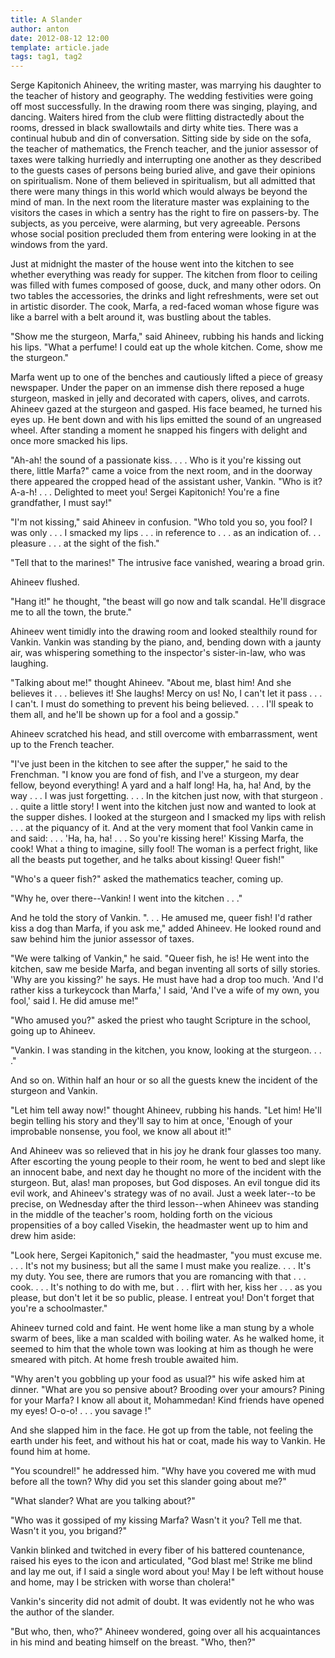 ```yaml
---
title: A Slander
author: anton
date: 2012-08-12 12:00
template: article.jade
tags: tag1, tag2
---
```


Serge Kapitonich Ahineev, the writing master, was marrying his daughter to the teacher of history and geography. The wedding festivities were going off most successfully. In the drawing room there was singing, playing, and dancing. Waiters hired from the club were flitting distractedly about the rooms, dressed in black swallowtails and dirty white ties. <span class="more"></span>There was a continual hubub and din of conversation. Sitting side by side on the sofa, the teacher of mathematics, the French teacher, and the junior assessor of taxes were talking hurriedly and interrupting one another as they described to the guests cases of persons being buried alive, and gave their opinions on spiritualism. None of them believed in spiritualism, but all admitted that there were many things in this world which would always be beyond the mind of man. In the next room the literature master was explaining to the visitors the cases in which a sentry has the right to fire on passers-by. The subjects, as you perceive, were alarming, but very agreeable. Persons whose social position precluded them from entering were looking in at the windows from the yard.

Just at midnight the master of the house went into the kitchen to see whether everything was ready for supper. The kitchen from floor to ceiling was filled with fumes composed of goose, duck, and many other odors. On two tables the accessories, the drinks and light refreshments, were set out in artistic disorder. The cook, Marfa, a red-faced woman whose figure was like a barrel with a belt around it, was bustling about the tables.

"Show me the sturgeon, Marfa," said Ahineev, rubbing his hands and licking his lips. "What a perfume! I could eat up the whole kitchen. Come, show me the sturgeon."

Marfa went up to one of the benches and cautiously lifted a piece of greasy newspaper. Under the paper on an immense dish there reposed a huge sturgeon, masked in jelly and decorated with capers, olives, and carrots. Ahineev gazed at the sturgeon and gasped. His face beamed, he turned his eyes up. He bent down and with his lips emitted the sound of an ungreased wheel. After standing a moment he snapped his fingers with delight and once more smacked his lips.

"Ah-ah! the sound of a passionate kiss. . . . Who is it you're kissing out there, little Marfa?" came a voice from the next room, and in the doorway there appeared the cropped head of the assistant usher, Vankin. "Who is it? A-a-h! . . . Delighted to meet you! Sergei Kapitonich! You're a fine grandfather, I must say!"

"I'm not kissing," said Ahineev in confusion. "Who told you so, you fool? I was only . . . I smacked my lips . . . in reference to . . . as an indication of. . . pleasure . . . at the sight of the fish."

"Tell that to the marines!" The intrusive face vanished, wearing a broad grin.

Ahineev flushed.

"Hang it!" he thought, "the beast will go now and talk scandal. He'll disgrace me to all the town, the brute."

Ahineev went timidly into the drawing room and looked stealthily round for Vankin. Vankin was standing by the piano, and, bending down with a jaunty air, was whispering something to the inspector's sister-in-law, who was laughing.

"Talking about me!" thought Ahineev. "About me, blast him! And she believes it . . . believes it! She laughs! Mercy on us! No, I can't let it pass . . . I can't. I must do something to prevent his being believed. . . . I'll speak to them all, and he'll be shown up for a fool and a gossip."

Ahineev scratched his head, and still overcome with embarrassment, went up to the French teacher.

"I've just been in the kitchen to see after the supper," he said to the Frenchman. "I know you are fond of fish, and I've a sturgeon, my dear fellow, beyond everything! A yard and a half long! Ha, ha, ha! And, by the way . . . I was just forgetting. . . . In the kitchen just now, with that sturgeon . . . quite a little story! I went into the kitchen just now and wanted to look at the supper dishes. I looked at the sturgeon and I smacked my lips with relish . . . at the piquancy of it. And at the very moment that fool Vankin came in and said: . . . 'Ha, ha, ha! . . . So you're kissing here!' Kissing Marfa, the cook! What a thing to imagine, silly fool! The woman is a perfect fright, like all the beasts put together, and he talks about kissing! Queer fish!"

"Who's a queer fish?" asked the mathematics teacher, coming up.

"Why he, over there--Vankin! I went into the kitchen . . ."

And he told the story of Vankin. ". . . He amused me, queer fish! I'd rather kiss a dog than Marfa, if you ask me," added Ahineev. He looked round and saw behind him the junior assessor of taxes.

"We were talking of Vankin," he said. "Queer fish, he is! He went into the kitchen, saw me beside Marfa, and began inventing all sorts of silly stories. 'Why are you kissing?' he says. He must have had a drop too much. 'And I'd rather kiss a turkeycock than Marfa,' I said, 'And I've a wife of my own, you fool,' said I. He did amuse me!"

"Who amused you?" asked the priest who taught Scripture in the school, going up to Ahineev. 

"Vankin. I was standing in the kitchen, you know, looking at the sturgeon. . . ."

And so on. Within half an hour or so all the guests knew the incident of the sturgeon and Vankin.

"Let him tell away now!" thought Ahineev, rubbing his hands. "Let him! He'll begin telling his story and they'll say to him at once, 'Enough of your improbable nonsense, you fool, we know all about it!"

And Ahineev was so relieved that in his joy he drank four glasses too many. After escorting the young people to their room, he went to bed and slept like an innocent babe, and next day he thought no more of the incident with the sturgeon. But, alas! man proposes, but God disposes. An evil tongue did its evil work, and Ahineev's strategy was of no avail. Just a week later--to be precise, on Wednesday after the third lesson--when Ahineev was standing in the middle of the teacher's room, holding forth on the vicious propensities of a boy called Visekin, the headmaster went up to him and drew him aside:

"Look here, Sergei Kapitonich," said the headmaster, "you must excuse me. . . . It's not my business; but all the same I must make you realize. . . . It's my duty. You see, there are rumors that you are romancing with that . . . cook. . . . It's nothing to do with me, but . . . flirt with her, kiss her . . . as you please, but don't let it be so public, please. I entreat you! Don't forget that you're a schoolmaster."

Ahineev turned cold and faint. He went home like a man stung by a whole swarm of bees, like a man scalded with boiling water. As he walked home, it seemed to him that the whole town was looking at him as though he were smeared with pitch. At home fresh trouble awaited him.

"Why aren't you gobbling up your food as usual?" his wife asked him at dinner. "What are you so pensive about? Brooding over your amours? Pining for your Marfa? I know all about it, Mohammedan! Kind friends have opened my eyes! O-o-o! . . . you savage !"

And she slapped him in the face. He got up from the table, not feeling the earth under his feet, and without his hat or coat, made his way to Vankin. He found him at home.

"You scoundrel!" he addressed him. "Why have you covered me with mud before all the town? Why did you set this slander going about me?"

"What slander? What are you talking about?"

"Who was it gossiped of my kissing Marfa? Wasn't it you? Tell me that. Wasn't it you, you brigand?"

Vankin blinked and twitched in every fiber of his battered countenance, raised his eyes to the icon and articulated, "God blast me! Strike me blind and lay me out, if I said a single word about you! May I be left without house and home, may I be stricken with worse than cholera!"

Vankin's sincerity did not admit of doubt. It was evidently not he who was the author of the slander.

"But who, then, who?" Ahineev wondered, going over all his acquaintances in his mind and beating himself on the breast. "Who, then?" 